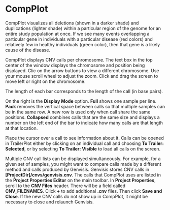 # CompPlot

CompPlot visualizes all deletions (shown in a darker shade) and duplications (lighter shade) within a particular region of the genome for an entire study population at once. If we see many events overlapping a particular gene in individuals with a particular disease (red colors) and relatively few in healthy individuals (green color), then that gene is a likely cause of the disease.

CompPlot displays CNV calls per chromosome. The text box in the top center of the window displays the chromosome and position being displayed. Clic on the arrow buttons to view a different chromosome. Use your mouse scroll wheel to adjust the zoom. Click and drag the screen to move left or right on the chromosome.

The length of each bar corresponds to the length of the call (in base pairs).

On the right is the **Display Mode** option. **Full** shows one sample per line. **Pack** removes the vertical space between calls so that multiple samples can be in the same row. A new row is used only when call share the same positions. **Collapsed** combines calls that are the same size and displays a number on the left end of the bar to indicate how many calls are that length at that location.

Place the cursor over a call to see information about it. Calls can be opened in TrailerPlot either by clicking on an individual call and choosing **To Trailer: Selected**, or by selecting **To Trailer: Visible** to load all calls on the screen.

Multiple CNV call lists can be displayed simultaneously. For example, for a given set of samples, you might want to compare calls made by a different method and calls produced by Genvisis. Genvisis stores CNV calls in **[ProjectDir]/cnvs/genvisis.cnv**. The calls that CompPlot uses are listed in the **Project Properties Editor** on the main toolbar. In **Project Properties**, scroll to the **CNV Files** header. There will be a field called **CNV_FILENAMES**. Click **+** to add additional **.cnv** files. Then click **Save and Close**. If the new CNV calls do not show up in CompPlot, it might be necessary to close and relaunch Genvisis.
